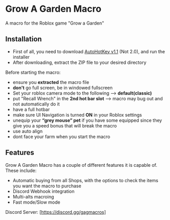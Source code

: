 # Grow A Garden Macro
A macro for the Roblox game "Grow a Garden"

 ## Installation
 - First of all, you need to download [AutoHotKey v1.1](https://www.autohotkey.com/) (Not 2.0), and run the installer
 - After downloading, extract the ZIP file to your desired directory

Before starting the macro:
- ensure you **extracted** the macro file
- **don't** go full screen, be in windowed fullscreen
- Set your roblox camera mode to the following --> **default(classic)**
- put "Recall Wrench" in the **2nd hot bar slot** --> macro may bug out and not automatically do it
- have a full hotbar
- make sure UI Navigation is turned **ON** in your Roblox settings
- unequip your **“grey mouse” pet** if you have some equipped since they give you a speed bonus that will break the macro
- use auto align
- dont face your farm when you start the macro

## Features
Grow A Garden Macro has a couple of different features it is capable of. These include:
- Automatic buying from all Shops, with the options to check the items you want the macro to purchase
- Discord Webhook integration
- Multi-alts macroing
- Fast mode/Slow mode

 Discord Server: [https://discord.gg/gagmacros]
